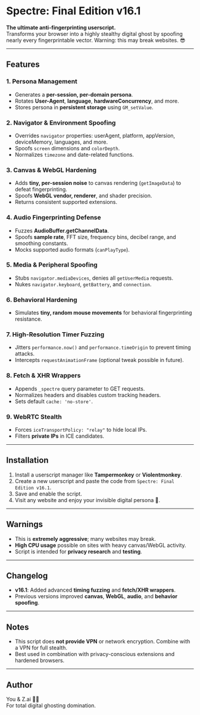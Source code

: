 # Spectre: Final Edition v16.1

**The ultimate anti-fingerprinting userscript.**  
Transforms your browser into a highly stealthy digital ghost by spoofing nearly every fingerprintable vector. Warning: this may break websites. 😎

---

## Features

### 1. Persona Management
- Generates a **per-session, per-domain persona**.
- Rotates **User-Agent**, **language**, **hardwareConcurrency**, and more.
- Stores persona in **persistent storage** using `GM_setValue`.

### 2. Navigator & Environment Spoofing
- Overrides `navigator` properties: userAgent, platform, appVersion, deviceMemory, languages, and more.
- Spoofs `screen` dimensions and `colorDepth`.
- Normalizes `timezone` and date-related functions.

### 3. Canvas & WebGL Hardening
- Adds **tiny, per-session noise** to canvas rendering (`getImageData`) to defeat fingerprinting.
- Spoofs **WebGL vendor, renderer**, and shader precision.
- Returns consistent supported extensions.

### 4. Audio Fingerprinting Defense
- Fuzzes **AudioBuffer.getChannelData**.
- Spoofs **sample rate**, FFT size, frequency bins, decibel range, and smoothing constants.
- Mocks supported audio formats (`canPlayType`).

### 5. Media & Peripheral Spoofing
- Stubs `navigator.mediaDevices`, denies all `getUserMedia` requests.
- Nukes `navigator.keyboard`, `getBattery`, and `connection`.

### 6. Behavioral Hardening
- Simulates **tiny, random mouse movements** for behavioral fingerprinting resistance.

### 7. High-Resolution Timer Fuzzing
- Jitters `performance.now()` and `performance.timeOrigin` to prevent timing attacks.
- Intercepts `requestAnimationFrame` (optional tweak possible in future).

### 8. Fetch & XHR Wrappers
- Appends `_spectre` query parameter to GET requests.
- Normalizes headers and disables custom tracking headers.
- Sets default `cache: 'no-store'`.

### 9. WebRTC Stealth
- Forces `iceTransportPolicy: "relay"` to hide local IPs.
- Filters **private IPs** in ICE candidates.

---

## Installation

1. Install a userscript manager like **Tampermonkey** or **Violentmonkey**.  
2. Create a new userscript and paste the code from `Spectre: Final Edition v16.1`.  
3. Save and enable the script.  
4. Visit any website and enjoy your invisible digital persona 🫣.

---

## Warnings

- This is **extremely aggressive**; many websites may break.
- **High CPU usage** possible on sites with heavy canvas/WebGL activity.
- Script is intended for **privacy research** and **testing**.

---

## Changelog

- **v16.1**: Added advanced **timing fuzzing** and **fetch/XHR wrappers**.  
- Previous versions improved **canvas**, **WebGL**, **audio**, and **behavior spoofing**.

---

## Notes

- This script does **not provide VPN** or network encryption. Combine with a VPN for full stealth.  
- Best used in combination with privacy-conscious extensions and hardened browsers.

---

## Author

You & Z.ai 🧙‍♂️  
For total digital ghosting domination.

